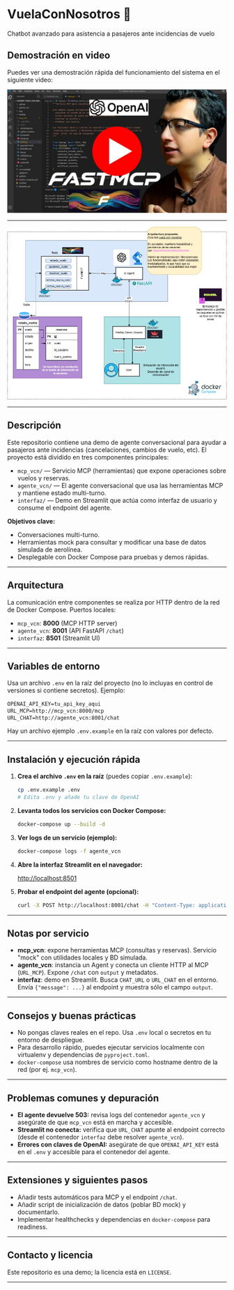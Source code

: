 
# VuelaConNosotros 🚀

Chatbot avanzado para asistencia a pasajeros ante incidencias de vuelo

## Demostración en video

Puedes ver una demostración rápida del funcionamiento del sistema en el siguiente video:

<p align="center">
	<a href="https://youtu.be/KGL0nZnaZ8o" target="_blank">
		<img src="img/portada.jpg" alt="Demo video" width="600"/>
	</a>
</p>



---

<p align="center">
	<img src="img/arquitectura.jpg" alt="Diagrama de arquitectura" width="600"/>
</p>

---

## Descripción

Este repositorio contiene una demo de agente conversacional para ayudar a pasajeros ante incidencias (cancelaciones, cambios de vuelo, etc). El proyecto está dividido en tres componentes principales:

- `mcp_vcn/` — Servicio MCP (herramientas) que expone operaciones sobre vuelos y reservas.
- `agente_vcn/` — El agente conversacional que usa las herramientas MCP y mantiene estado multi-turno.
- `interfaz/` — Demo en Streamlit que actúa como interfaz de usuario y consume el endpoint del agente.

**Objetivos clave:**
- Conversaciones multi-turno.
- Herramientas mock para consultar y modificar una base de datos simulada de aerolínea.
- Desplegable con Docker Compose para pruebas y demos rápidas.

---

## Arquitectura

La comunicación entre componentes se realiza por HTTP dentro de la red de Docker Compose. Puertos locales:

- `mcp_vcn`: **8000** (MCP HTTP server)
- `agente_vcn`: **8001** (API FastAPI `/chat`)
- `interfaz`: **8501** (Streamlit UI)

---


## Variables de entorno

Usa un archivo `.env` en la raíz del proyecto (no lo incluyas en control de versiones si contiene secretos). Ejemplo:

```env
OPENAI_API_KEY=tu_api_key_aqui
URL_MCP=http://mcp_vcn:8000/mcp
URL_CHAT=http://agente_vcn:8001/chat
```

Hay un archivo ejemplo `.env.example` en la raíz con valores por defecto.

---

## Instalación y ejecución rápida

1. **Crea el archivo `.env` en la raíz** (puedes copiar `.env.example`):

	```sh
	cp .env.example .env
	# Edita .env y añade tu clave de OpenAI
	```

2. **Levanta todos los servicios con Docker Compose:**

	```sh
	docker-compose up --build -d
	```

3. **Ver logs de un servicio (ejemplo):**

	```sh
	docker-compose logs -f agente_vcn
	```

4. **Abre la interfaz Streamlit en el navegador:**

	[http://localhost:8501](http://localhost:8501)

5. **Probar el endpoint del agente (opcional):**

	```sh
	curl -X POST http://localhost:8001/chat -H "Content-Type: application/json" -d '{"message": "Hola"}'
	```

---

## Notas por servicio

- **mcp_vcn**: expone herramientas MCP (consultas y reservas). Servicio "mock" con utilidades locales y BD simulada.
- **agente_vcn**: instancia un Agent y conecta un cliente HTTP al MCP (`URL_MCP`). Expone `/chat` con `output` y metadatos.
- **interfaz**: demo en Streamlit. Busca `CHAT_URL` o `URL_CHAT` en el entorno. Envía `{"message": ...}` al endpoint y muestra sólo el campo `output`.

---

## Consejos y buenas prácticas

- No pongas claves reales en el repo. Usa `.env` local o secretos en tu entorno de despliegue.
- Para desarrollo rápido, puedes ejecutar servicios localmente con virtualenv y dependencias de `pyproject.toml`.
- `docker-compose` usa nombres de servicio como hostname dentro de la red (por ej. `mcp_vcn`).

---

## Problemas comunes y depuración

- **El agente devuelve 503:** revisa logs del contenedor `agente_vcn` y asegúrate de que `mcp_vcn` está en marcha y accesible.
- **Streamlit no conecta:** verifica que `URL_CHAT` apunte al endpoint correcto (desde el contenedor `interfaz` debe resolver `agente_vcn`).
- **Errores con claves de OpenAI:** asegúrate de que `OPENAI_API_KEY` está en el `.env` y accesible para el contenedor del agente.

---

## Extensiones y siguientes pasos

- Añadir tests automáticos para MCP y el endpoint `/chat`.
- Añadir script de inicialización de datos (poblar BD mock) y documentarlo.
- Implementar healthchecks y dependencias en `docker-compose` para readiness.

---
## Contacto y licencia

Este repositorio es una demo; la licencia está en `LICENSE`.

---



